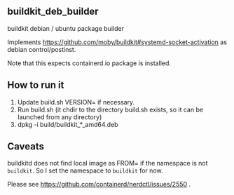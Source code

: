 ## buildkit\_deb\_builder

buildkit debian / ubuntu package builder

Implements https://github.com/moby/buildkit#systemd-socket-activation as debian control/postinst.

Note that this expects containerd.io package is installed.

## How to run it

1. Update build.sh VERSION= if necessary.
2. Run build.sh (it chdir to the directory build.sh exists, so it can be launched from any directory)
3. dpkg -i build/buildkit\_\*\_amd64.deb

## Caveats

buildkitd does not find local image as FROM= if the namespace is not `buildkit`. So I set the namespace to `buildkit` for now.

Please see https://github.com/containerd/nerdctl/issues/2550 .
